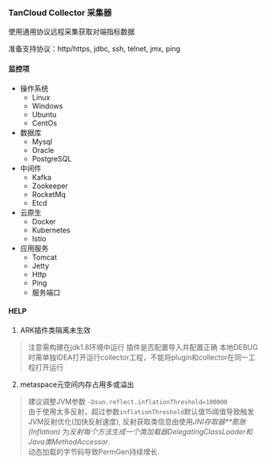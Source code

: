 ### TanCloud Collector 采集器  

使用通用协议远程采集获取对端指标数据  

准备支持协议：http/https, jdbc, ssh, telnet, jmx, ping

#### 监控项   

* 操作系统
  * Linux
  * Windows
  * Ubuntu
  * CentOs
* 数据库
  * Mysql
  * Oracle
  * PostgreSQL
* 中间件   
  * Kafka
  * Zookeeper
  * RocketMq
  * Etcd  
* 云原生  
  * Docker  
  * Kubernetes  
  * Istio  
* 应用服务  
  * Tomcat
  * Jetty
  * Http
  * Ping
  * 服务端口

#### HELP   

1. ARK插件类隔离未生效   
> 注意需构建在jdk1.8环境中运行
> 插件是否配置导入并配置正确
> 本地DEBUG时需单独IDEA打开运行collector工程，不能将plugin和collector在同一工程打开运行  

2. metaspace元空间内存占用多或溢出  
> 建议调整JVM参数 ```-Dsun.reflect.inflationThreshold=100000```       
> 由于使用太多反射，超过参数`inflationThreshold`默认值15阈值导致触发JVM反射优化(加快反射速度),
> 反射获取类信息由使用*JNI存取器**膨胀(Inflation)*
> 为*反射每个方法生成一个类加载器DelegatingClassLoader和Java类MethodAccessor*.    
> 动态加载的字节码导致PermGen持续增长.   


